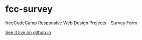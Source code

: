 # fcc-survey
freeCodeCamp Responsive Web Design Projects - Survey Form

[See it live on github.io](https://ivanvonchrist.github.io/fcc-survey/)